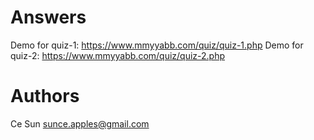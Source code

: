 # Answers
Demo for quiz-1: https://www.mmyyabb.com/quiz/quiz-1.php
Demo for quiz-2: https://www.mmyyabb.com/quiz/quiz-2.php

# Authors
Ce Sun
sunce.apples@gmail.com
